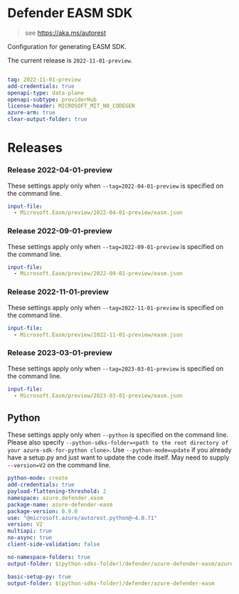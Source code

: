 # Defender EASM SDK

> see https://aka.ms/autorest

Configuration for generating EASM SDK.

The current release is `2022-11-01-preview`.

``` yaml

tag: 2022-11-01-preview
add-credentials: true
openapi-type: data-plane
openapi-subtype: providerHub
license-header: MICROSOFT_MIT_NO_CODEGEN
azure-arm: true
clear-output-folder: true
```
# Releases

### Release 2022-04-01-preview
These settings apply only when `--tag=2022-04-01-preview` is specified on the command line.

``` yaml $(tag) == '2022-04-01-preview'
input-file:
  - Microsoft.Easm/preview/2022-04-01-preview/easm.json
```

### Release 2022-09-01-preview
These settings apply only when `--tag=2022-09-01-preview` is specified on the command line.

``` yaml $(tag) == '2022-09-01-preview'
input-file:
  - Microsoft.Easm/preview/2022-09-01-preview/easm.json
```

### Release 2022-11-01-preview
These settings apply only when `--tag=2022-11-01-preview` is specified on the command line.

``` yaml $(tag) == '2022-11-01-preview'
input-file:
  - Microsoft.Easm/preview/2022-11-01-preview/easm.json
```

### Release 2023-03-01-preview
These settings apply only when `--tag=2023-03-01-preview` is specified on the command line.

``` yaml $(tag) == '2023-03-01-preview'
input-file:
  - Microsoft.Easm/preview/2023-03-01-preview/easm.json
```

## Python

These settings apply only when `--python` is specified on the command line.
Please also specify `--python-sdks-folder=<path to the root directory of your azure-sdk-for-python clone>`.
Use `--python-mode=update` if you already have a setup.py and just want to update the code itself.
May need to supply `--version=V2` on the command line.

``` yaml $(python)
python-mode: create
add-credentials: true
payload-flattening-threshold: 2
namespace: azure.defender.easm
package-name: azure-defender-easm
package-version: 0.9.0
use: "@microsoft.azure/autorest.python@~4.0.71"
version: V2
multiapi: true
no-async: true
client-side-validation: false
```
``` yaml $(python) && $(python-mode) == 'update'
no-namespace-folders: true
output-folder: $(python-sdks-folder)/defender/azure-defender-easm/azure/defender/easm
```
``` yaml $(python) && $(python-mode) == 'create'
basic-setup-py: true
output-folder: $(python-sdks-folder)/defender/azure-defender-easm
```
